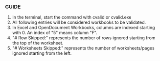 ### GUIDE
1. In the terminal, start the command with cvalid or cvalid.exe
2. All following entries will be considered workbooks to be validated. 
3. In Excel and OpenDocument Workbooks, columns are indexed starting with 0. An index of "5" means column "F".
4. "# Row Skipped:" represents the number of rows ignored starting from the top of the worksheet.
5. "#  Worksheets Skipped:" represents the number of worksheets/pages ignored starting from the left. 